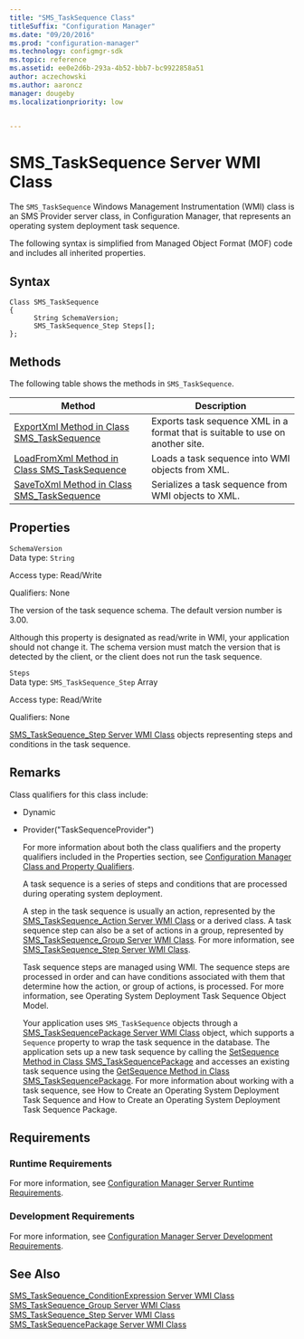 ```yaml
---
title: "SMS_TaskSequence Class"
titleSuffix: "Configuration Manager"
ms.date: "09/20/2016"
ms.prod: "configuration-manager"
ms.technology: configmgr-sdk
ms.topic: reference
ms.assetid: ee0e2d6b-293a-4b52-bbb7-bc9922858a51
author: aczechowski
ms.author: aaroncz
manager: dougebyms.localizationpriority: low


---
```

# SMS_TaskSequence Server WMI Class
The `SMS_TaskSequence` Windows Management Instrumentation (WMI) class is an SMS Provider server class, in Configuration Manager, that represents an operating system deployment task sequence.  

 The following syntax is simplified from Managed Object Format (MOF) code and includes all inherited properties.  

## Syntax  

```  
Class SMS_TaskSequence  
{  
      String SchemaVersion;  
      SMS_TaskSequence_Step Steps[];  
};  
```  

## Methods  
 The following table shows the methods in `SMS_TaskSequence`.  

|Method|Description|  
|------------|-----------------|  
|[ExportXml Method in Class SMS_TaskSequence](../../../develop/reference/osd/exportxml-method-in-class-sms_tasksequence.md)|Exports task sequence XML in a format that is suitable to use on another site.|  
|[LoadFromXml Method in Class SMS_TaskSequence](../../../develop/reference/osd/loadfromxml-method-in-class-sms_tasksequence.md)|Loads a task sequence into WMI objects from XML.|  
|[SaveToXml Method in Class SMS_TaskSequence](../../../develop/reference/osd/savetoxml-method-in-class-sms_tasksequence.md)|Serializes a task sequence from WMI objects to XML.|  

## Properties  
 `SchemaVersion`  
 Data type: `String`  

 Access type: Read/Write  

 Qualifiers: None  

 The version of the task sequence schema. The default version number is 3.00.  

 Although this property is designated as read/write in WMI, your application should not change it. The schema version must match the version that is detected by the client, or the client does not run the task sequence.  

 `Steps`  
 Data type: `SMS_TaskSequence_Step` Array  

 Access type: Read/Write  

 Qualifiers: None  

 [SMS_TaskSequence_Step Server WMI Class](../../../develop/reference/osd/sms_tasksequence_step-server-wmi-class.md) objects representing steps and conditions in the task sequence.  

## Remarks  
 Class qualifiers for this class include:  

- Dynamic  

- Provider("TaskSequenceProvider")  

  For more information about both the class qualifiers and the property qualifiers included in the Properties section, see [Configuration Manager Class and Property Qualifiers](../../../develop/reference/misc/class-and-property-qualifiers.md).  

  A task sequence is a series of steps and conditions that are processed during operating system deployment.  

  A step in the task sequence is usually an action, represented by the [SMS_TaskSequence_Action Server WMI Class](../../../develop/reference/osd/sms_tasksequence_action-server-wmi-class.md) or a derived class. A task sequence step can also be a set of actions in a group, represented by [SMS_TaskSequence_Group Server WMI Class](../../../develop/reference/osd/sms_tasksequence_group-server-wmi-class.md). For more information, see [SMS_TaskSequence_Step Server WMI Class](../../../develop/reference/osd/sms_tasksequence_step-server-wmi-class.md).  

  Task sequence steps are managed using WMI. The sequence steps are processed in order and can have conditions associated with them that determine how the action, or group of actions, is processed. For more information, see Operating System Deployment Task Sequence Object Model.  

  Your application uses `SMS_TaskSequence` objects through a [SMS_TaskSequencePackage Server WMI Class](../../../develop/reference/osd/sms_tasksequencepackage-server-wmi-class.md) object, which supports a `Sequence` property to wrap the task sequence in the database. The application sets up a new task sequence by calling the [SetSequence Method in Class SMS_TaskSequencePackage](../../../develop/reference/osd/setsequence-method-in-class-sms_tasksequencepackage.md) and accesses an existing task sequence using the [GetSequence Method in Class SMS_TaskSequencePackage](../../../develop/reference/osd/getsequence-method-in-class-sms_tasksequencepackage.md). For more information about working with a task sequence, see How to Create an Operating System Deployment Task Sequence and How to Create an Operating System Deployment Task Sequence Package.  

## Requirements  

### Runtime Requirements  
 For more information, see [Configuration Manager Server Runtime Requirements](../../../develop/core/reqs/server-runtime-requirements.md).  

### Development Requirements  
 For more information, see [Configuration Manager Server Development Requirements](../../../develop/core/reqs/server-development-requirements.md).  

## See Also  
 [SMS_TaskSequence_ConditionExpression Server WMI Class](../../../develop/reference/osd/sms_tasksequence_conditionexpression-server-wmi-class.md)   
 [SMS_TaskSequence_Group Server WMI Class](../../../develop/reference/osd/sms_tasksequence_group-server-wmi-class.md)   
 [SMS_TaskSequence_Step Server WMI Class](../../../develop/reference/osd/sms_tasksequence_step-server-wmi-class.md)   
 [SMS_TaskSequencePackage Server WMI Class](../../../develop/reference/osd/sms_tasksequencepackage-server-wmi-class.md)
